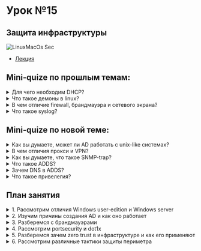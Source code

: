 # Урок №15
## Защита инфраструктуры

![LinuxMacOs Sec](https://img.freepik.com/premium-photo/artificial-intelligence-looking-smart-city-ai-control-city-infrastructure-data-traffic-ensure_327072-34468.jpg?w=1380)

* [Лекция](15-Защита_инфраструктуры.pdf)

## Mini-quize по прошлым темам:
<details>
  <summary>Для чего необходим DHCP?</summary>
<br>
DHCP (Dynamic Host Configuration Protocol) — это штука, которая делает жизнь проще, особенно в сетях.<br>
Когда у тебя много устройств, вместо того чтобы вручную настраивать каждому IP-адрес, DHCP автоматически раздаёт их.<br>
Представь, что это как администратор сети, который каждому новому устройству даёт уникальный "адрес" и необходимые настройки для подключения к сети.<br>
Это экономит кучу времени, и благодаря DHCP устройства сразу подключаются к интернету, без необходимости в ручных настройках.
 
---
  
</details>

<details>
  <summary>Что такое демоны в linux?</summary>
<br>
Демоны (daemons) — это такие "тихие работники" в Linux.<br>
Это программы, которые работают в фоне и не взаимодействуют напрямую с пользователем.<br>
Они запускаются автоматически при старте системы и занимаются рутинными задачами: например, следят за сетью, обрабатывают почту или управляют принтерами.
 
---
 
</details>

<details>
  <summary>В чем отличие firewall, брандмауэра и сетевого экрана?</summary>
<br>
Все три термина на самом деле одно и то же. "Firewall" — это английский термин, "брандмауэр" — его перевод на русский, а "сетевой экран" — более техническое название.<br>
Все они означают систему защиты, которая контролирует входящий и исходящий трафик, решая, что можно пропускать, а что блокировать.
 
---
  
</details>

<details>
  <summary>Что такое syslog?</summary>
<br>
Syslog — это такой протокол, который помогает передавать системные сообщения (логи) между устройствами.<br>
Например, сервер или роутер могут отправлять свои логи на центральный сервер, который их собирает.<br>
Это удобно, потому что все логи оказываются в одном месте, и не нужно бегать по каждому устройству.<br>
Syslog работает по принципу: устройство отправляет сообщение, а центральный сервер принимает и записывает его.<br>
Протокол универсален и поддерживается разными системами и устройствами.

В Linux с протоколом **syslog** работают несколько демонов, которые занимаются сбором и передачей логов:
- **rsyslog** — это один из самых популярных демонов, который умеет не только собирать и записывать логи локально, но и передавать их на удалённые серверы по протоколу syslog.
- **syslog-ng** — ещё один демон, который, как и rsyslog, может передавать логи на удалённые серверы и обладает расширенными функциями для обработки логов.
- **journalctl** (часть systemd) — хоть это не совсем syslog, но он также может работать с логами и поддерживает отправку логов через rsyslog.
 
---
 
</details>

## Mini-quize по новой теме:
<details>
  <summary>Как вы думаете, может ли AD работать с unix-like системах?</summary>
<br>

Да, Active Directory можно настроить так, чтобы она взаимодействовала с Unix-подобными системами.<br>
Это делается через такие инструменты, как Samba или LDAP.<br>
По сути, это позволяет использовать централизованное управление пользователями и правами на обеих платформах, хотя, конечно, есть нюансы интеграции.
 
---
  
</details>
<details>
  <summary>В чем отличия прокси и VPN?</summary>
<br>

Прокси-сервер — это что-то вроде посредника, который помогает скрыть твой IP-адрес при доступе к конкретным сайтам, но весь трафик он не шифрует.<br>
VPN, с другой стороны, шифрует весь твой трафик и создаёт защищённое соединение, так что никто не может перехватить данные, пока они идут через интернет.
 
---
  
</details>
<details>
  <summary>Как вы думаете, что такое SNMP-trap?</summary>
<br>

SNMP-trap — это своего рода "сигнал тревоги". <br>
Когда что-то идёт не так в сети или на устройстве, это устройство может отправить уведомление (trap) администратору, чтобы он знал, что есть проблема, например, с перегрузкой или отказом оборудования.
 
---
  
</details>
<details>
  <summary>Что такое ADDS?</summary>
<br>
ADDS — это Active Directory Domain Services, и это основная часть Active Directory.<br>
Оно отвечает за то, чтобы хранить информацию о пользователях, устройствах и ресурсах в сети и давать доступ к ним.<br>
По сути, это система, которая помогает управлять всей сетевой инфраструктурой и правами доступа.
 
---
  
</details>
<details>
  <summary>Зачем DNS в ADDS?</summary>
<br>
DNS в ADDS нужен, чтобы все устройства в сети могли находить друг друга.<br>
Когда компьютер хочет подключиться к контроллеру домена, он использует DNS для поиска правильного IP-адреса.<br>
Это как телефонная книга для всех сервисов и устройств в сети.
 
---
  
</details>
<details>
  <summary>Что такое привелегия?</summary>
<br>
Привилегия — это когда у тебя есть дополнительные права или разрешения на выполнение каких-то действий.<br>
Например, администратор может иметь привилегии на установку программ или изменение настроек, а обычные пользователи таких прав не имеют.

---
  
</details>


## План занятия
<details>
  <summary>1. Рассмотрим отличия Windows user-edition и Windows server</summary>
<br>

Windows user-edition (например, Windows 10) — это операционная система для обычных пользователей. Она используется для повседневных задач: серфинг в интернете, работа с приложениями и мультимедиа.

Windows Server — это система для управления сетями и корпоративными ресурсами.<br>
Она поддерживает большее количество одновременных подключений, управляет базами данных, и часто используется для виртуализации.<br>
Если пользовательская версия — это личный компьютер, то серверная версия — это управляющий центр для компаний.

---
  
</details>
<details>
  <summary>2. Изучим причины создания AD и как оно работает</summary>
<br>
Active Directory (AD) была создана для того, чтобы упростить управление пользователями, устройствами и ресурсами в крупных организациях.
  
До этого приходилось настраивать доступ и права вручную для каждого компьютера и пользователя, что было неудобно и сложно.
 
AD работает как централизованная база данных, где хранятся все учётные записи, устройства, группы и политики доступа.<br>
Когда пользователь или устройство пытается получить доступ к ресурсу, AD проверяет их права и разрешает или блокирует доступ в зависимости от настроек безопасности.<br>
Это сильно упрощает управление в крупных сетях и позволяет быстро контролировать доступ ко всему, начиная с файлов и заканчивая приложениями.

---
  
</details>
<details>
  <summary>3. Разберемся с брандмауэрами</summary>
<br>
Брандмауэры — это системы защиты, которые контролируют входящий и исходящий трафик между внутренней сетью и внешним миром.<br>
Они появились для предотвращения несанкционированного доступа к сетям.
  
  Брандмауэры бывают:
- Программные — устанавливаются на устройства для фильтрации трафика.
- Аппаратные — отдельные устройства, защищающие целую сеть.
- Облачные — контролируют трафик, проходящий через интернет.

---
  
</details>
<details>
  <summary>4. Рассмотрим portsecurity и dot1x</summary>
<br>

**PortSecurity** и **802.1X** — это две разные технологии, которые помогают защитить сеть от несанкционированного доступа.

**PortSecurity** — это функция, которая ограничивает количество устройств, подключённых к одному порту на коммутаторе.<br>
Например, если к порту может быть подключено только одно устройство, другие устройства будут блокироваться. Это предотвращает несанкционированные подключения в сети.

**802.1X** (или **dot1x**) — это система аутентификации устройств.<br>
Прежде чем устройство получит доступ к сети, оно должно пройти проверку по сертификатам или логину, чтобы убедиться, что оно легитимно.<br>
Это дополнительная защита, которая проверяет, можно ли пускать устройство в сеть, основываясь на его данных аутентификации.

PortSecurity реализован на коммутаторах и работает через ограничение количества устройств, которые могут подключаться к каждому порту.<br>
Как только превышается лимит подключений, новые устройства блокируются. Это предотвращает атаки и несанкционированные подключения.

802.1X (dot1x) реализован через протокол, который требует от устройств пройти аутентификацию перед подключением к сети.<br>
Аутентификация происходит через сервер (обычно RADIUS), где проверяются учётные данные устройства или пользователя. Только после успешной аутентификации устройство получает доступ к сети.

---
  
</details>
<details>
  <summary>5. Разберемся зачем zero trust в инфраструктуре и как его применяют</summary>
<br>
Zero Trust — это подход к безопасности, где никому не доверяют автоматически, даже если он уже внутри сети.<br>  
В традиционных сетях считалось, что если устройство прошло внутрь, оно "безопасно". А в Zero Trust каждое устройство, пользователь и процесс проверяются при каждом запросе доступа.
  
Применяют его через многофакторную аутентификацию, шифрование данных и постоянный мониторинг действий в сети.<br>
Это особенно важно в крупных корпоративных сетях, где компрометация одного устройства может привести к взлому всей системы.

---
  
</details>
<details>
  <summary>6. Рассмотрим различные тактики защиты периметра</summary>
<br>
Защита периметра сети — это набор методов, которые помогают предотвратить проникновение угроз извне. Одна из основных тактик — это использование брандмауэров, которые фильтруют трафик.
  
Также популярны:

- VPN для безопасного удалённого доступа.
- IDS/IPS (системы обнаружения и предотвращения вторжений), которые следят за подозрительными действиями в сети и блокируют их.
- Сегментация сети: разделение сети на разные сегменты для ограничения доступа и предотвращения распространения угроз.

Все эти методы помогают укрепить внешние границы сети, чтобы злоумышленники не смогли легко получить доступ.

---
  
</details>
